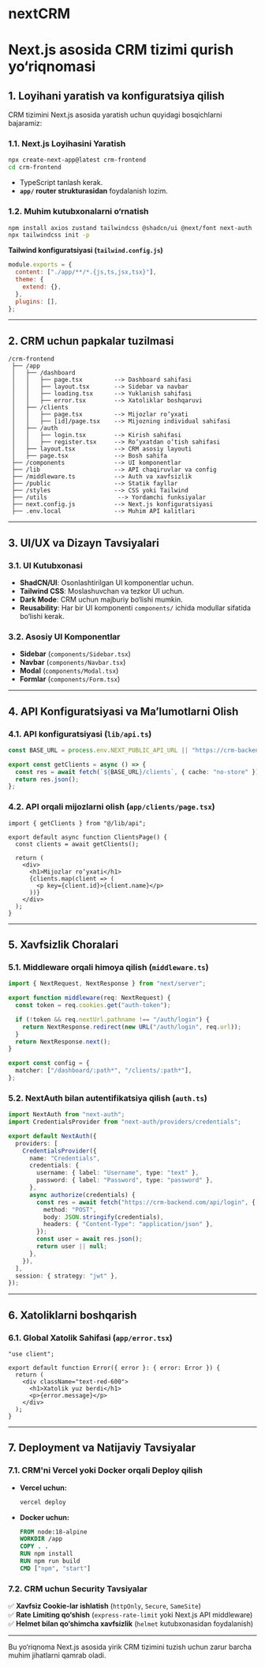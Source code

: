 # nextCRM
# Next.js asosida CRM tizimi qurish yo‘riqnomasi

## 1. Loyihani yaratish va konfiguratsiya qilish

CRM tizimini Next.js asosida yaratish uchun quyidagi bosqichlarni bajaramiz:

### 1.1. Next.js Loyihasini Yaratish
```sh
npx create-next-app@latest crm-frontend
cd crm-frontend
```
- TypeScript tanlash kerak.
- **`app/` router strukturasidan** foydalanish lozim.

### 1.2. Muhim kutubxonalarni o‘rnatish
```sh
npm install axios zustand tailwindcss @shadcn/ui @next/font next-auth
npx tailwindcss init -p
```

**Tailwind konfiguratsiyasi (`tailwind.config.js`)**
```js
module.exports = {
  content: ["./app/**/*.{js,ts,jsx,tsx}"],
  theme: {
    extend: {},
  },
  plugins: [],
};
```

---

## 2. CRM uchun papkalar tuzilmasi

```
/crm-frontend
 ├── /app
 │   ├── /dashboard
 │   │   ├── page.tsx         --> Dashboard sahifasi
 │   │   ├── layout.tsx       --> Sidebar va navbar
 │   │   ├── loading.tsx      --> Yuklanish sahifasi
 │   │   ├── error.tsx        --> Xatoliklar boshqaruvi
 │   ├── /clients
 │   │   ├── page.tsx         --> Mijozlar ro‘yxati
 │   │   ├── [id]/page.tsx    --> Mijozning individual sahifasi
 │   ├── /auth
 │   │   ├── login.tsx        --> Kirish sahifasi
 │   │   ├── register.tsx     --> Ro‘yxatdan o‘tish sahifasi
 │   ├── layout.tsx           --> CRM asosiy layouti
 │   ├── page.tsx             --> Bosh sahifa
 ├── /components              --> UI komponentlar
 ├── /lib                     --> API chaqiruvlar va config
 ├── /middleware.ts           --> Auth va xavfsizlik
 ├── /public                  --> Statik fayllar
 ├── /styles                  --> CSS yoki Tailwind
 ├── /utils                    --> Yordamchi funksiyalar
 ├── next.config.js           --> Next.js konfiguratsiyasi
 ├── .env.local               --> Muhim API kalitlari
```

---

## 3. UI/UX va Dizayn Tavsiyalari

### 3.1. UI Kutubxonasi
- **ShadCN/UI**: Osonlashtirilgan UI komponentlar uchun.
- **Tailwind CSS**: Moslashuvchan va tezkor UI uchun.
- **Dark Mode**: CRM uchun majburiy bo‘lishi mumkin.
- **Reusability**: Har bir UI komponenti `components/` ichida modullar sifatida bo‘lishi kerak.

### 3.2. Asosiy UI Komponentlar
- **Sidebar** (`components/Sidebar.tsx`)
- **Navbar** (`components/Navbar.tsx`)
- **Modal** (`components/Modal.tsx`)
- **Formlar** (`components/Form.tsx`)

---

## 4. API Konfiguratsiyasi va Ma’lumotlarni Olish

### 4.1. API konfiguratsiyasi (`lib/api.ts`)
```ts
const BASE_URL = process.env.NEXT_PUBLIC_API_URL || "https://crm-backend.com/api";

export const getClients = async () => {
  const res = await fetch(`${BASE_URL}/clients`, { cache: "no-store" });
  return res.json();
};
```

### 4.2. API orqali mijozlarni olish (`app/clients/page.tsx`)
```tsx
import { getClients } from "@/lib/api";

export default async function ClientsPage() {
  const clients = await getClients();

  return (
    <div>
      <h1>Mijozlar ro‘yxati</h1>
      {clients.map(client => (
        <p key={client.id}>{client.name}</p>
      ))}
    </div>
  );
}
```

---

## 5. Xavfsizlik Choralari

### 5.1. Middleware orqali himoya qilish (`middleware.ts`)
```ts
import { NextRequest, NextResponse } from "next/server";

export function middleware(req: NextRequest) {
  const token = req.cookies.get("auth-token");

  if (!token && req.nextUrl.pathname !== "/auth/login") {
    return NextResponse.redirect(new URL("/auth/login", req.url));
  }
  return NextResponse.next();
}

export const config = {
  matcher: ["/dashboard/:path*", "/clients/:path*"],
};
```

### 5.2. NextAuth bilan autentifikatsiya qilish (`auth.ts`)
```ts
import NextAuth from "next-auth";
import CredentialsProvider from "next-auth/providers/credentials";

export default NextAuth({
  providers: [
    CredentialsProvider({
      name: "Credentials",
      credentials: {
        username: { label: "Username", type: "text" },
        password: { label: "Password", type: "password" },
      },
      async authorize(credentials) {
        const res = await fetch("https://crm-backend.com/api/login", {
          method: "POST",
          body: JSON.stringify(credentials),
          headers: { "Content-Type": "application/json" },
        });
        const user = await res.json();
        return user || null;
      },
    }),
  ],
  session: { strategy: "jwt" },
});
```

---

## 6. Xatoliklarni boshqarish

### 6.1. Global Xatolik Sahifasi (`app/error.tsx`)
```tsx
"use client";

export default function Error({ error }: { error: Error }) {
  return (
    <div className="text-red-600">
      <h1>Xatolik yuz berdi</h1>
      <p>{error.message}</p>
    </div>
  );
}
```

---

## 7. Deployment va Natijaviy Tavsiyalar

### 7.1. CRM'ni Vercel yoki Docker orqali Deploy qilish
- **Vercel uchun:**
  ```sh
  vercel deploy
  ```
- **Docker uchun:**
  ```dockerfile
  FROM node:18-alpine
  WORKDIR /app
  COPY . .
  RUN npm install
  RUN npm run build
  CMD ["npm", "start"]
  ```

### 7.2. CRM uchun Security Tavsiyalar
✅ **Xavfsiz Cookie-lar ishlatish** (`httpOnly`, `Secure`, `SameSite`)  
✅ **Rate Limiting qo‘shish** (`express-rate-limit` yoki Next.js API middleware)  
✅ **Helmet bilan qo‘shimcha xavfsizlik** (`helmet` kutubxonasidan foydalanish)  

---

Bu yo‘riqnoma Next.js asosida yirik CRM tizimini tuzish uchun zarur barcha muhim jihatlarni qamrab oladi.

